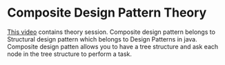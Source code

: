 # Composite Design Pattern Theory

[This video](https://www.youtube.com/watch?v=mp5lwolO-wM&list=PLsyeobzWxl7r2ZX1fl-7CKnayxHJA_1ol&index=8) contains theory session.
Composite design pattern belongs to Structural design pattern which belongs to Design Patterns in java.
Composite design patten allows you to have a tree structure and ask each node in the tree structure to perform a task.
